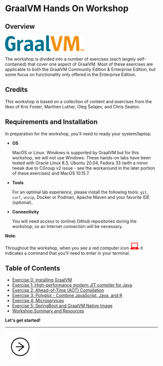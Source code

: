 # GraalVM Hands On Workshop

## Overview

![Logo](images/logo-coloured-50.png)

The workshop is divided into a number of exercises (each largely self-contained)
that cover one aspect of GraalVM. Most of these exercises are applicable to both
the GraalVM Community Edition & Enterprise Edition, but some focus on
functionality only offered in the Enterprise Edition.

## Credits

This workshop is based on a collection of content and exercises from the likes
of Kris Foster, Marthen Luther, Oleg Šelajev, and Chris Seaton.

## Requirements and Installation

In preparation for the workshop, you'll need to ready your system/laptop.

- **OS**

  MacOS or Linux. Windows is supported by GraalVM but for this workshop, we will
  not use Windows. These hands-on labs have been tested with Oracle Linux 8.3,
  Ubuntu 20.04, Fedora 33 (with a minor tweak due to CGroup v2 issue - see the
  workaround in the later portion of these exercises) and MacOS 10.15.7.

- **Tools**

  For an optimal lab experience, please install the following tools: `git`,
  `curl`, `unzip`, Docker or Podman, Apache Maven and your favorite IDE
  (optional).

- **Connectivity**

  You will need access to (online) Github repositories during the workshop, so
  an Internet connection will be necessary.

**Note**:

Throughout the workshop, when you see a red computer icon
![User Input](images/userinput.png) it indicates a command that you'll need to
enter in your terminal.

## Table of Contents

- [Exercise 0: Installing GraalVM](./ex00/)
- [Exercise 1: High-performance modern JIT compiler for Java](./ex01/)
- [Exercise 2: Ahead-of-Time (AOT) Compilation](./ex02/)
- [Exercise 3: Polyglot - Combine JavaScript, Java, and R](./ex03/)
- [Exercise 4: Microservices](./ex04/)
- [Exercise 5: SpringBoot  and GraalVM Native Image](./ex05/)
- [Workshop Summary and Resources](./review/)

**Let's get started!**

---

<a href="ex00/"><img src="images/noun_Next_511450_100.png"></a>
